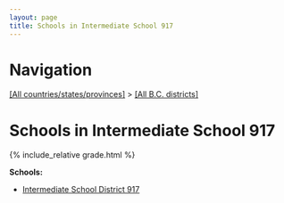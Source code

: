 ```yaml
---
layout: page
title: Schools in Intermediate School 917
---
```

# Navigation

[[All countries/states/provinces]](../..) > [[All B.C. districts]](..)

# Schools in Intermediate School 917

{% include_relative grade.html %}

**Schools:**

- [Intermediate School District 917](Intermediate_School_District_917.md)
